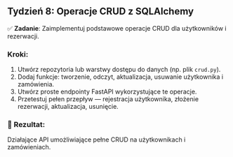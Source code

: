 ## Tydzień 8: Operacje CRUD z SQLAlchemy

✅ **Zadanie**: Zaimplementuj podstawowe operacje CRUD dla użytkowników i rezerwacji.

### Kroki:

1. Utwórz repozytoria lub warstwy dostępu do danych (np. plik `crud.py`).
2. Dodaj funkcje: tworzenie, odczyt, aktualizacja, usuwanie użytkownika i zamówienia.
3. Utwórz proste endpointy FastAPI wykorzystujące te operacje.
4. Przetestuj pełen przepływ — rejestracja użytkownika, złożenie rezerwacji, aktualizacja, usunięcie.

### 🎯 Rezultat:
Działające API umożliwiające pełne CRUD na użytkownikach i zamówieniach.
